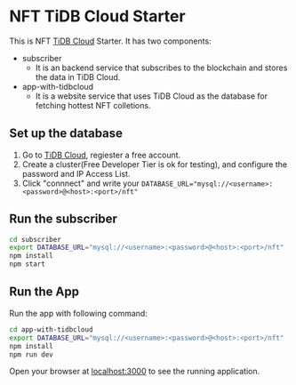 # NFT TiDB Cloud Starter

This is NFT [TiDB Cloud](https://tidbcloud.com/) Starter. It has two components:
* subscriber
    * It is an backend service that subscribes to the blockchain and stores the data in TiDB Cloud.
* app-with-tidbcloud
    * It is a website service that uses TiDB Cloud as the database for fetching hottest NFT colletions.

## Set up the database

1. Go to [TiDB Cloud](https://tidbcloud.com/), regiester a free account. 
2. Create a cluster(Free Developer Tier is ok for testing), and configure the password and IP Access List. 
3. Click "connnect" and write your `DATABASE_URL="mysql://<username>:<password>@<host>:<port>/nft"`

## Run the subscriber

```bash
cd subscriber
export DATABASE_URL="mysql://<username>:<password>@<host>:<port>/nft"
npm install
npm start
```

## Run the App

Run the app with following command:

```bash
cd app-with-tidbcloud
export DATABASE_URL="mysql://<username>:<password>@<host>:<port>/nft"
npm install
npm run dev
```

Open your browser at [localhost:3000](localhost:3000) to see the running application.

